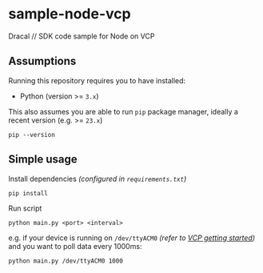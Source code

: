 # sample-node-vcp
Dracal // SDK code sample for Node on VCP

## Assumptions

Running this repository requires you to have installed:
- Python (version >= `3.x`)

This also assumes you are able to run `pip` package manager, ideally a recent version (e.g. >= `23.x`)
```
pip --version
```

## Simple usage

Install dependencies _(configured in `requirements.txt`)_
```
pip install
```

Run script
```
python main.py <port> <interval>
```

e.g. if your device is running on `/dev/ttyACM0` _(refer to [VCP getting started](https://www.dracal.com/en/tutorials/getting-started-with-vcp-mode/))_ and you want to poll data every 1000ms:
```
python main.py /dev/ttyACM0 1000
```

